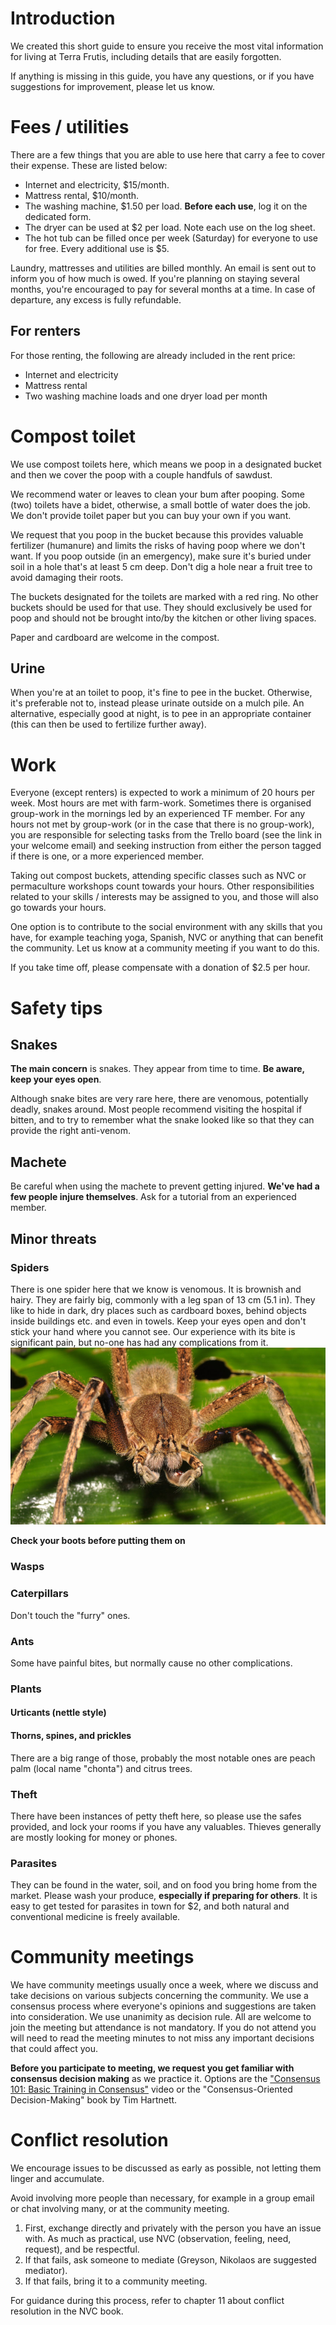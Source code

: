 # Introduction

We created this short guide to ensure you receive the most vital information for living at Terra Frutis, including details that are easily forgotten.

If anything is missing in this guide, you have any questions, or if you have suggestions for improvement, please let us know.


# Fees / utilities

There are a few things that you are able to use here that carry a fee to cover their expense. These are listed below:

- Internet and electricity, $15/month.
- Mattress rental, $10/month.
- The washing machine, $1.50 per load. **Before each use**, log it on the dedicated form.
- The dryer can be used at $2 per load. Note each use on the log sheet.
- The hot tub can be filled once per week (Saturday) for everyone to use for free. Every additional use is $5.

Laundry, mattresses and utilities are billed monthly. An email is sent out to inform you of how much is owed. If you're planning on staying several months, you're encouraged to pay for several months at a time. In case of departure, any excess is fully refundable.


## For renters

For those renting, the following are already included in the rent price:

- Internet and electricity
- Mattress rental
- Two washing machine loads and one dryer load per month


# Compost toilet

We use compost toilets here, which means we poop in a designated bucket and then we cover the poop with a couple handfuls of sawdust.

We recommend water or leaves to clean your bum after pooping. Some (two) toilets have a bidet, otherwise, a small bottle of water does the job.
We don't provide toilet paper but you can buy your own if you want.

We request that you poop in the bucket because this provides valuable fertilizer (humanure) and limits the risks of having poop where we don't want. If you poop outside (in an emergency), make sure it's buried under soil in a hole that's at least 5 cm deep. Don't dig a hole near a fruit tree to avoid damaging their roots.

The buckets designated for the toilets are marked with a red ring. No other buckets should be used for that use. They should exclusively be used for poop and should not be brought into/by the kitchen or other living spaces. 

Paper and cardboard are welcome in the compost.

## Urine

When you're at an toilet to poop, it's fine to pee in the bucket. Otherwise, it's preferable not to, instead please urinate outside on a mulch pile. An alternative, especially good at night, is to pee in an appropriate container (this can then be used to fertilize further away).


# Work

Everyone (except renters) is expected to work a minimum of 20 hours per week. Most hours are met with farm-work. Sometimes there is organised group-work in the mornings led by an experienced TF member. For any hours not met by group-work (or in the case that there is no group-work), you are responsible for selecting tasks from the Trello board (see the link in your welcome email) and seeking instruction from either the person tagged if there is one, or a more experienced member.

Taking out compost buckets, attending specific classes such as NVC or permaculture workshops count towards your hours. Other responsibilities related to your skills / interests may be assigned to you, and those will also go towards your hours.

One option is to contribute to the social environment with any skills that you have, for example teaching yoga, Spanish, NVC or anything that can benefit the community. Let us know at a community meeting if you want to do this.

If you take time off, please compensate with a donation of $2.5 per hour.


# Safety tips

## Snakes

**The main concern** is snakes. They appear from time to time. **Be aware, keep your eyes open**.

Although snake bites are very rare here, there are venomous, potentially deadly, snakes around. Most people recommend visiting the hospital if bitten, and to try to remember what the snake looked like so that they can provide the right anti-venom.

## Machete

Be careful when using the machete to prevent getting injured. **We've had a few people injure themselves**. Ask for a tutorial from an experienced member.

## Minor threats

### Spiders

There is one spider here that we know is venomous. It is brownish and hairy. They are fairly big, commonly with a leg span of 13 cm (5.1 in). They like to hide in dark, dry places such as cardboard boxes, behind objects inside buildings etc. and even in towels. Keep your eyes open and don't stick your hand where you cannot see. Our experience with its bite is significant pain, but no-one has had any complications from it.  
![](res/spider.jpg)

**Check your boots before putting them on**

### Wasps

### Caterpillars

Don't touch the "furry" ones.

### Ants

Some have painful bites, but normally cause no other complications.

### Plants

#### Urticants (nettle style)

#### Thorns, spines, and prickles

There are a big range of those, probably the most notable ones are peach palm (local name "chonta") and citrus trees.

### Theft

There have been instances of petty theft here, so please use the safes provided, and lock your rooms if you have any valuables. Thieves generally are mostly looking for money or phones.

### Parasites

They can be found in the water, soil, and on food you bring home from the market. Please wash your produce, **especially if preparing for others**.
It is easy to get tested for parasites in town for $2, and both natural and conventional medicine is freely available.


# Community meetings

We have community meetings usually once a week, where we discuss and take decisions on various subjects concerning the community. We use a consensus process where everyone's opinions and suggestions are taken into consideration. We use unanimity as decision rule. All are welcome to join the meeting but attendance is not mandatory. If you do not attend you will need to read the meeting minutes to not miss any important decisions that could affect you.

**Before you participate to meeting, we request you get familiar with consensus decision making** as we practice it.
Options are the ["Consensus 101: Basic Training in Consensus"](https://youtu.be/_m3yjrC23Fc) video or the "Consensus-Oriented Decision-Making" book by Tim Hartnett.


# Conflict resolution

We encourage issues to be discussed as early as possible, not letting them linger and accumulate.

Avoid involving more people than necessary, for example in a group email or chat involving many, or at the community meeting.

1. First, exchange directly and privately with the person you have an issue with. As much as practical, use NVC (observation, feeling, need, request), and be respectful.
2. If that fails, ask someone to mediate (Greyson, Nikolaos are suggested mediator).
3. If that fails, bring it to a community meeting.

For guidance during this process, refer to chapter 11 about conflict resolution in the NVC book.